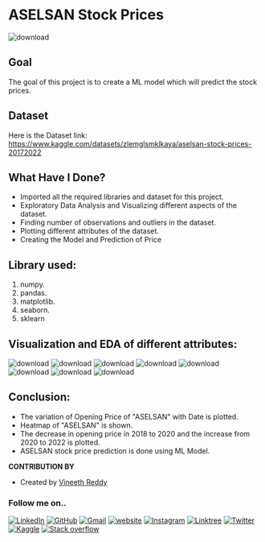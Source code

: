 
# ASELSAN Stock Prices

![download](https://user-images.githubusercontent.com/97960335/180611277-c6c6044c-fc3e-4bad-ab88-d1aad0bded45.jpg)

## Goal

The goal of this project is to create a ML model which will predict the stock prices.
## Dataset
Here is the Dataset link: https://www.kaggle.com/datasets/zlemglsmklkaya/aselsan-stock-prices-20172022

## What Have I Done?

- Imported all the required libraries and dataset for this project.
- Exploratory Data Analysis and Visualizing different aspects of the dataset.
- Finding number of observations and outliers in the dataset.
- Plotting different attributes of the dataset.
- Creating the Model and Prediction of Price
## Library used:

1. numpy.
2. pandas.
3. matplotlib.
4. seaborn.
5. sklearn
## Visualization and EDA of different attributes:

![download](https://user-images.githubusercontent.com/97960335/180611222-bcbf5e61-cc74-4ba7-9b90-89f2cfd2919f.png)
![download](https://user-images.githubusercontent.com/97960335/180611224-e1b325ff-605f-46dc-b5d5-c145a673c13c.png)
![download](https://user-images.githubusercontent.com/97960335/180611225-f63eae85-7e3c-421a-8f40-241884ed2bf1.png)
![download](https://user-images.githubusercontent.com/97960335/180611229-fefa8ec1-54bd-46fc-9e4b-746793dbf8fd.png)
![download](https://user-images.githubusercontent.com/97960335/180611233-6f68df38-beb3-48bd-8c13-80e61d60ea09.png)
![download](https://user-images.githubusercontent.com/97960335/180611235-a9ddbea7-2717-4032-bcfe-a2e8677ee461.png)
![download](https://user-images.githubusercontent.com/97960335/180611257-0ac8cc5c-6947-4dba-8547-0fc5342a281a.png)
![download](https://user-images.githubusercontent.com/97960335/180611261-e80e1bf5-7805-44d3-aa8e-83686bbc454d.png)

## Conclusion:

- The variation of Opening Price of "ASELSAN" with Date is plotted.
- Heatmap of "ASELSAN" is shown.
- The decrease in opening price in 2018 to 2020 and the increase from 2020 to 2022 is plotted.
- ASELSAN stock price prediction is done using ML Model.

**CONTRIBUTION BY**

- Created by [Vineeth Reddy](https://linktr.ee/vineethreddy1997)

### Follow me on..
[![LinkedIn](https://img.shields.io/badge/linkedin-%230077B5.svg?style=for-the-badge&logo=linkedin&logoColor=white)](https://www.linkedin.com/in/vineethreddy1997/)
[![GitHub](https://img.shields.io/badge/github-%23121011.svg?style=for-the-badge&logo=github&logoColor=white)](https://github.com/VineethReddy1997)
[![Gmail](https://img.shields.io/badge/Gmail-D14836?style=for-the-badge&logo=gmail&logoColor=white)](mailto:vineethreddywithds@gmail.com)
[![website](https://img.shields.io/badge/website-000000?style=for-the-badge&logo=About.me&logoColor=white)](https://vineethdata.github.io/)
[![Instagram](https://img.shields.io/badge/Instagram-E4405F?style=for-the-badge&logo=instagram&logoColor=white)](https://www.instagram.com/vineeth_reddy_2426/)
[![Linktree](https://img.shields.io/badge/linktree-39E09B?style=for-the-badge&logo=linktree&logoColor=white)](https://linktr.ee/vineethreddy1997)
[![Twitter](https://img.shields.io/badge/Twitter-1DA1F2?style=for-the-badge&logo=twitter&logoColor=white)](https://twitter.com/gangulavineeth1)
[![Kaggle](https://img.shields.io/badge/Kaggle-20BEFF?style=for-the-badge&logo=Kaggle&logoColor=white)](https://www.kaggle.com/vineethreddygangula)
[![Stack overflow](https://img.shields.io/badge/Stack_Overflow-FE7A16?style=for-the-badge&logo=stack-overflow&logoColor=white)](https://stackoverflow.com/users/18168904/vineeth-reddy-gangula)
